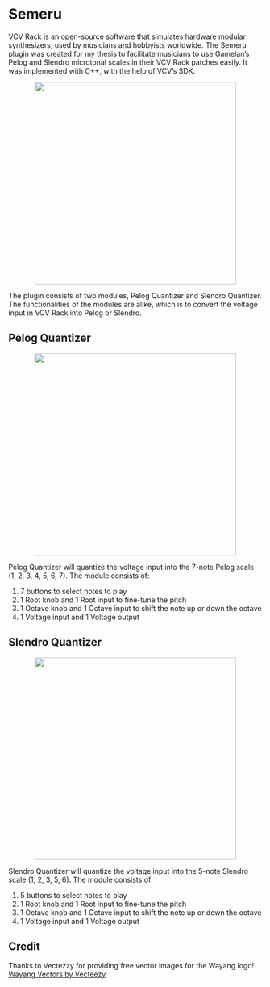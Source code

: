 # Semeru
VCV Rack is an open-source software that simulates hardware modular synthesizers, used by musicians and hobbyists worldwide. The Semeru plugin was created for my thesis to facilitate musicians to use Gamelan’s Pelog and Slendro microtonal scales in their VCV Rack patches easily. It was implemented with C++, with the help of VCV’s SDK.
<p align="center">
  <img src="https://github.com/Arundaon/Semeru/assets/68210759/1d10c79c-d4d4-4f71-9ec2-60645f4d28fd" height="400">
</p>
The plugin consists of two modules, Pelog Quantizer and Slendro Quantizer. The functionalities of the modules are alike, which is to convert the voltage input in VCV Rack into Pelog or Slendro.



## Pelog Quantizer
<p align="center">
<img src="https://github.com/Arundaon/Semeru/assets/68210759/ec61206b-02b5-42e8-bf59-4f886f5a55a0" height="400">
</p>

Pelog Quantizer will quantize the voltage input into the 7-note Pelog scale (1, 2, 3, 4, 5, 6, 7). The module consists of:
1. 7 buttons to select notes to play
2. 1 Root knob and 1 Root input to fine-tune the pitch
3. 1 Octave knob and 1 Octave input to shift the note up or down the octave
4. 1 Voltage input and 1 Voltage output


## Slendro Quantizer
<p align="center">
<img src="https://github.com/Arundaon/Semeru/assets/68210759/45037aec-4249-459c-9cbf-54b5af885cad" height="400">
</p>

Slendro Quantizer will quantize the voltage input into the 5-note Slendro scale (1, 2, 3, 5, 6). The module consists of:
1. 5 buttons to select notes to play
2. 1 Root knob and 1 Root input to fine-tune the pitch
3. 1 Octave knob and 1 Octave input to shift the note up or down the octave
4. 1 Voltage input and 1 Voltage output

## Credit
Thanks to Vectezzy for providing free vector images for the Wayang logo!
<a href="https://www.vecteezy.com/free-vector/wayang">Wayang Vectors by Vecteezy</a>
